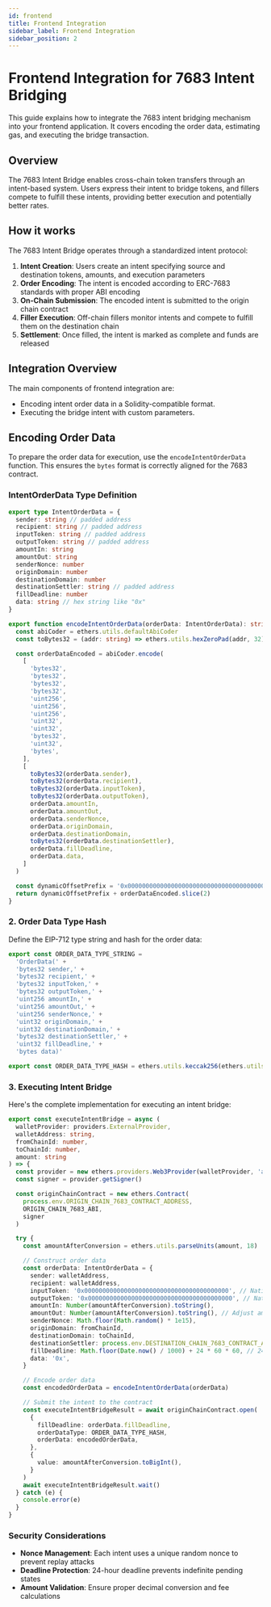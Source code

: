 ```yaml
---
id: frontend
title: Frontend Integration
sidebar_label: Frontend Integration
sidebar_position: 2
---
```


# Frontend Integration for 7683 Intent Bridging

This guide explains how to integrate the 7683 intent bridging mechanism into your frontend application. It covers encoding the order data, estimating gas, and executing the bridge transaction.

## Overview

The 7683 Intent Bridge enables cross-chain token transfers through an intent-based system. Users express their intent to bridge tokens, and fillers compete to fulfill these intents, providing better execution and potentially better rates.

## How it works

The 7683 Intent Bridge operates through a standardized intent protocol:

1. **Intent Creation**: Users create an intent specifying source and destination tokens, amounts, and execution parameters
2. **Order Encoding**: The intent is encoded according to ERC-7683 standards with proper ABI encoding
3. **On-Chain Submission**: The encoded intent is submitted to the origin chain contract
4. **Filler Execution**: Off-chain fillers monitor intents and compete to fulfill them on the destination chain
5. **Settlement**: Once filled, the intent is marked as complete and funds are released

## Integration Overview

The main components of frontend integration are:

- Encoding intent order data in a Solidity-compatible format.
- Executing the bridge intent with custom parameters.

## Encoding Order Data

To prepare the order data for execution, use the `encodeIntentOrderData` function. This ensures the `bytes` format is correctly aligned for the 7683 contract.

### IntentOrderData Type Definition

```ts
export type IntentOrderData = {
  sender: string // padded address
  recipient: string // padded address
  inputToken: string // padded address
  outputToken: string // padded address
  amountIn: string
  amountOut: string
  senderNonce: number
  originDomain: number
  destinationDomain: number
  destinationSettler: string // padded address
  fillDeadline: number
  data: string // hex string like "0x"
}
```

```ts
export function encodeIntentOrderData(orderData: IntentOrderData): string {
  const abiCoder = ethers.utils.defaultAbiCoder
  const toBytes32 = (addr: string) => ethers.utils.hexZeroPad(addr, 32)

  const orderDataEncoded = abiCoder.encode(
    [
      'bytes32',
      'bytes32',
      'bytes32',
      'bytes32',
      'uint256',
      'uint256',
      'uint256',
      'uint32',
      'uint32',
      'bytes32',
      'uint32',
      'bytes',
    ],
    [
      toBytes32(orderData.sender),
      toBytes32(orderData.recipient),
      toBytes32(orderData.inputToken),
      toBytes32(orderData.outputToken),
      orderData.amountIn,
      orderData.amountOut,
      orderData.senderNonce,
      orderData.originDomain,
      orderData.destinationDomain,
      toBytes32(orderData.destinationSettler),
      orderData.fillDeadline,
      orderData.data,
    ]
  )

  const dynamicOffsetPrefix = '0x0000000000000000000000000000000000000000000000000000000000000020'
  return dynamicOffsetPrefix + orderDataEncoded.slice(2)
}
```

### 2. Order Data Type Hash

Define the EIP-712 type string and hash for the order data:

```typescript
export const ORDER_DATA_TYPE_STRING =
  'OrderData(' +
  'bytes32 sender,' +
  'bytes32 recipient,' +
  'bytes32 inputToken,' +
  'bytes32 outputToken,' +
  'uint256 amountIn,' +
  'uint256 amountOut,' +
  'uint256 senderNonce,' +
  'uint32 originDomain,' +
  'uint32 destinationDomain,' +
  'bytes32 destinationSettler,' +
  'uint32 fillDeadline,' +
  'bytes data)'

export const ORDER_DATA_TYPE_HASH = ethers.utils.keccak256(ethers.utils.toUtf8Bytes(ORDER_DATA_TYPE_STRING))
```

### 3. Executing Intent Bridge

Here's the complete implementation for executing an intent bridge:

```typescript
export const executeIntentBridge = async (
  walletProvider: providers.ExternalProvider,
  walletAddress: string,
  fromChainId: number,
  toChainId: number,
  amount: string
) => {
  const provider = new ethers.providers.Web3Provider(walletProvider, 'any')
  const signer = provider.getSigner()

  const originChainContract = new ethers.Contract(
    process.env.ORIGIN_CHAIN_7683_CONTRACT_ADDRESS,
    ORIGIN_CHAIN_7683_ABI,
    signer
  )

  try {
    const amountAfterConversion = ethers.utils.parseUnits(amount, 18)

    // Construct order data
    const orderData: IntentOrderData = {
      sender: walletAddress,
      recipient: walletAddress,
      inputToken: '0x0000000000000000000000000000000000000000', // Native ETH
      outputToken: '0x0000000000000000000000000000000000000000', // Native ETH
      amountIn: Number(amountAfterConversion).toString(),
      amountOut: Number(amountAfterConversion).toString(), // Adjust amountOut based on the filler's fee
      senderNonce: Math.floor(Math.random() * 1e15),
      originDomain: fromChainId,
      destinationDomain: toChainId,
      destinationSettler: process.env.DESTINATION_CHAIN_7683_CONTRACT_ADDRESS,
      fillDeadline: Math.floor(Date.now() / 1000) + 24 * 60 * 60, // 24 hour deadline
      data: '0x',
    }

    // Encode order data
    const encodedOrderData = encodeIntentOrderData(orderData)

    // Submit the intent to the contract
    const executeIntentBridgeResult = await originChainContract.open(
      {
        fillDeadline: orderData.fillDeadline,
        orderDataType: ORDER_DATA_TYPE_HASH,
        orderData: encodedOrderData,
      },
      {
        value: amountAfterConversion.toBigInt(),
      }
    )
    await executeIntentBridgeResult.wait()
  } catch (e) {
    console.error(e)
  }
}
```

### Security Considerations

- **Nonce Management**: Each intent uses a unique random nonce to prevent replay attacks
- **Deadline Protection**: 24-hour deadline prevents indefinite pending states
- **Amount Validation**: Ensure proper decimal conversion and fee calculations
